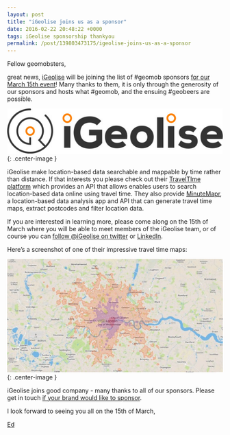```yaml
--- 
layout: post
title: "iGeolise joins us as a sponsor"
date: 2016-02-22 20:48:22 +0000
tags: iGeolise sponsorship thankyou
permalink: /post/139803473175/igeolise-joins-us-as-a-sponsor
---
```

Fellow geomobsters,

great news, [iGeolise](http://www.igeolise.com/) will be joining the list of #geomob sponsors [for our March 15th event](http://geomobldn.org/post/139352132255/see-you-on-the-15th-of-march)! Many thanks to them, it is only through the generosity of our sponsors and hosts what #geomob, and the ensuing #geobeers are possible.   

![image](/images/tumblr_inline_o2yrbbeWBo1rgtjbv_540.jpg){: .center-image }

iGeolise make location-based data searchable and mappable by time rather than distance. If that interests you please check out their [TravelTIme platform](http://www.traveltimeplatform.com/) which provides an API that allows enables users to search location-based data online using travel time. They also provide [MinuteMapr](http://www.minutemapr.com/), a location-based data analysis app and API that can generate travel time maps, extract postcodes and filter location data.

If you are interested in learning more, please come along on the 15th of March where you will be able to meet members of the iGeolise team, or of course you can [follow @iGeolise on twitter](https://twitter.com/iGeolise) or [LinkedIn](https://www.linkedin.com/company/igeolise-ltd).

Here’s a screenshot of one of their impressive travel time maps:

![](/images/tumblr_inline_o2yrasRQGd1rgtjbv_540.jpg){: .center-image }

iGeolise joins good company - many thanks to all of our sponsors. Please get in touch [if your brand would like to sponsor](http://geomobldn.org/sponsorship).  

I look forward to seeing you all on the 15th of March,

[Ed](https://twitter.com/freyfogle)